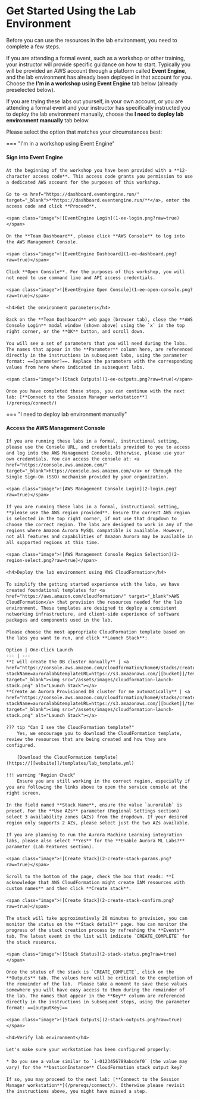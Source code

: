 # Get Started Using the Lab Environment

Before you can use the resources in the lab environment, you need to complete a few steps.

If you are attending a formal event, such as a workshop or other training, your instructor will provide specific guidance on how to start. Typically you will be provided an AWS account through a platform called **Event Engine**, and the lab environment has already been deployed in that account for you. Choose the **I'm in a workshop using Event Engine** tab below (already preselected below).

If you are trying these labs out yourself, in your own account, or you are attending a formal event and your instructor has specifically instructed you to deploy the lab environment manually, choose the  **I need to deploy lab environment manually** tab below.

Please select the option that matches your circumstances best:

=== "I'm in a workshop using Event Engine"
    <h4>Sign into Event Engine</h4>

    At the beginning of the workshop you have been provided with a **12-character access code**. This access code grants you permission to use a dedicated AWS account for the purposes of this workshop.

    Go to <a href="https://dashboard.eventengine.run/" target="_blank">**https://dashboard.eventengine.run/**</a>, enter the access code and click **Proceed**.

    <span class="image">![EventEngine Login](1-ee-login.png?raw=true)</span>

    On the **Team Dashboard**, please click **AWS Console** to log into the AWS Management Console.

    <span class="image">![EventEngine Dashboard](1-ee-dashboard.png?raw=true)</span>

    Click **Open Console**. For the purposes of this workshop, you will not need to use command line and API access credentials.

    <span class="image">![EventEngine Open Console](1-ee-open-console.png?raw=true)</span>

    <h4>Get the environment parameters</h4>

    Back on the **Team Dashboard** web page (browser tab), close the **AWS Console Login** modal window (shown above) using the `x` in the top right corner, or the **OK** button, and scroll down.

    You will see a set of parameters that you will need during the labs. The names that appear in the **Parameter** column here, are referenced directly in the instructions in subsequent labs, using the parameter format: ==[parameter]==. Replace the parameters with the corresponding values from here where indicated in subsequent labs.

    <span class="image">![Stack Outputs](1-ee-outputs.png?raw=true)</span>

    Once you have completed these steps, you can continue with the next lab: [**Connect to the Session Manager workstation**](/prereqs/connect/)


=== "I need to deploy lab environment manually"
    <h4>Access the AWS Management Console</h4>

    If you are running these labs in a formal, instructional setting, please use the Console URL, and credentials provided to you to access and log into the AWS Management Console. Otherwise, please use your own credentials. You can access the console at: <a href="https://console.aws.amazon.com/" target="_blank">https://console.aws.amazon.com/</a> or through the Single Sign-On (SSO) mechanism provided by your organization.

    <span class="image">![AWS Management Console Login](2-login.png?raw=true)</span>

    If you are running these labs in a formal, instructional setting, **please use the AWS region provided**. Ensure the correct AWS region is selected in the top right corner, if not use that dropdown to choose the correct region. The labs are designed to work in any of the regions where Amazon Aurora MySQL compatible is available. However, not all features and capabilities of Amazon Aurora may be available in all supported regions at this time.

    <span class="image">![AWS Management Console Region Selection](2-region-select.png?raw=true)</span>

    <h4>Deploy the lab environment using AWS CloudFormation</h4>

    To simplify the getting started experience with the labs, we have created foundational templates for <a href="https://aws.amazon.com/cloudformation/" target="_blank">AWS CloudFormation</a> that provision the resources needed for the lab environment. These templates are designed to deploy a consistent networking infrastructure, and client-side experience of software packages and components used in the lab.

    Please choose the most appropriate CloudFormation template based on the labs you want to run, and click **Launch Stack**:

    Option | One-Click Launch
    --- | ---
    **I will create the DB cluster manually** | <a href="https://console.aws.amazon.com/cloudformation/home#/stacks/create/review?stackName=auroralab&templateURL=https://s3.amazonaws.com/[[bucket]]/templates/lab_template.yml&param_deployCluster=No" target="_blank"><img src="/assets/images/cloudformation-launch-stack.png" alt="Launch Stack"></a>
    **Create an Aurora Provisioned DB cluster for me automatically** | <a href="https://console.aws.amazon.com/cloudformation/home#/stacks/create/review?stackName=auroralab&templateURL=https://s3.amazonaws.com/[[bucket]]/templates/lab_template.yml&param_deployCluster=Yes" target="_blank"><img src="/assets/images/cloudformation-launch-stack.png" alt="Launch Stack"></a>

    ??? tip "Can I see the CloudFormation template?"
        Yes, we encourage you to download the CloudFormation template, review the resources that are being created and how they are configured.

        [Download the CloudFormation template](https://[[website]]/templates/lab_template.yml)

    !!! warning "Region Check"
        Ensure you are still working in the correct region, especially if you are following the links above to open the service console at the right screen.

    In the field named **Stack Name**, ensure the value `auroralab` is preset. For the **Use AZs** parameter (Regional Settings section) select 3 availability zones (AZs) from the dropdown. If your desired region only supports 2 AZs, please select just the two AZs available.

    If you are planning to run the Aurora Machine Learning integration labs, please also select **Yes** for the **Enable Aurora ML Labs?** parameter (Lab Features section).

    <span class="image">![Create Stack](2-create-stack-params.png?raw=true)</span>

    Scroll to the bottom of the page, check the box that reads: **I acknowledge that AWS CloudFormation might create IAM resources with custom names** and then click **Create stack**.

    <span class="image">![Create Stack](2-create-stack-confirm.png?raw=true)</span>

    The stack will take approximatively 20 minutes to provision, you can monitor the status on the **Stack detail** page. You can monitor the progress of the stack creation process by refreshing the **Events** tab. The latest event in the list will indicate `CREATE_COMPLETE` for the stack resource.

    <span class="image">![Stack Status](2-stack-status.png?raw=true)</span>

    Once the status of the stack is `CREATE_COMPLETE`, click on the **Outputs** tab. The values here will be critical to the completion of the remainder of the lab.  Please take a moment to save these values somewhere you will have easy access to them during the remainder of the lab. The names that appear in the **Key** column are referenced directly in the instructions in subsequent steps, using the parameter format: ==[outputKey]==

    <span class="image">![Stack Outputs](2-stack-outputs.png?raw=true)</span>

    <h4>Verify lab environment</h4>

    Let's make sure your workstation has been configured properly:

    * Do you see a value similar to `i-0123456789abcdef0` (the value may vary) for the **bastionInstance** CloudFormation stack output key?

    If so, you may proceed to the next lab: [**Connect to the Session Manager workstation**](/prereqs/connect/). Otherwise please revisit the instructions above, you might have missed a step.
